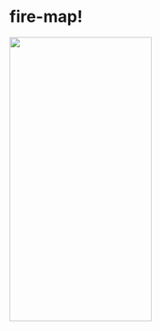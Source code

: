 # fire-map!
<img src="https://user-images.githubusercontent.com/74016134/184351488-d3a2dd6e-9247-41c7-8ffd-dc69299be31c.jpg" width="250" height="500" />
